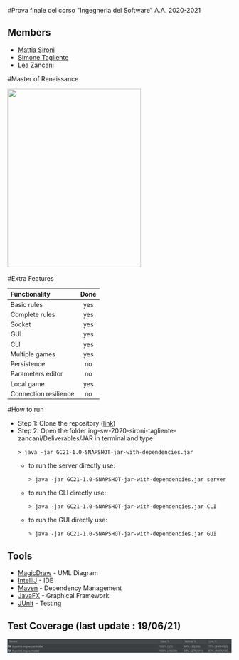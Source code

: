 #Prova finale del corso "Ingegneria del Software" A.A. 2020-2021

## Members
* [Mattia Sironi](https://github.com/GIGIProgrammer)
* [Simone Tagliente](https://github.com/smntgl)
* [Lea Zancani](https://github.com/LeaZancani)

#Master of Renaissance

<img src = "https://www.bigcream.it/upload/giochi/immagini/30203.jpg" width=300px height=400 />

#Extra Features


| Functionality | Done |
|:-----------------------|:------------------------------------:|
| Basic rules | yes  |
| Complete rules | yes |
| Socket | yes |
| GUI | yes |
| CLI | yes |
| Multiple games | yes |
| Persistence | no |
| Parameters editor | no |
| Local game | yes |
| Connection resilience | no | 

#How to run

* Step 1: Clone the repository ([link](https://github.com/GIGIProgrammer/ing-sw-2021-sironi-tagliente-zancani))
* Step 2: Open the folder ing-sw-2020-sironi-tagliente-zancani/Deliverables/JAR in terminal and type
    ```shell
    > java -jar GC21-1.0-SNAPSHOT-jar-with-dependencies.jar
    ```
  - to run the server directly use:
    
    ```shell
    > java -jar GC21-1.0-SNAPSHOT-jar-with-dependencies.jar server
    ```
  - to run the CLI directly use:

    ```shell
    > java -jar GC21-1.0-SNAPSHOT-jar-with-dependencies.jar CLI
    ```
  - to run the GUI directly use:
    ```shell
    > java -jar GC21-1.0-SNAPSHOT-jar-with-dependencies.jar GUI
    ```
    
## Tools

* [MagicDraw](https://www.magicdraw.com/main.php?ts=navig&cmd_go_to_login_custom_pages=1&menu=download_no_cost_plugins&back_cmd=cmd_show) - UML Diagram
* [IntelliJ](https://www.jetbrains.com/idea/) - IDE
* [Maven](https://maven.apache.org/) - Dependency Management
* [JavaFX](https://openjfx.io) - Graphical Framework
* [JUnit](https://junit.org/junit5/) - Testing

## Test Coverage (last update : 19/06/21)
![coverage](src/main/resources/images/coverage.png)








